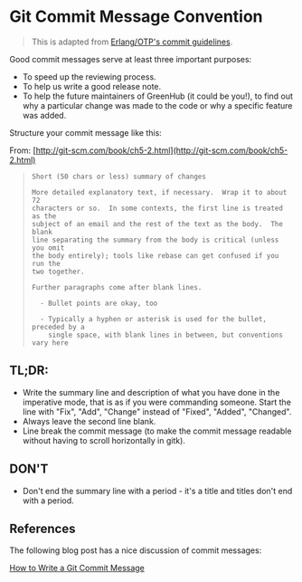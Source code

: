 # Git Commit Message Convention

> This is adapted from [Erlang/OTP's commit guidelines](https://github.com/erlang/otp/wiki/writing-good-commit-messages).

Good commit messages serve at least three important purposes:
- To speed up the reviewing process.
- To help us write a good release note.
- To help the future maintainers of GreenHub (it could be you!), to find out why a particular change was made to the code or why a specific feature was added.

Structure your commit message like this:

From: [http://git-scm.com/book/ch5-2.html](http://git-scm.com/book/ch5-2.html)

> ```
> Short (50 chars or less) summary of changes
> 
> More detailed explanatory text, if necessary.  Wrap it to about 72
> characters or so.  In some contexts, the first line is treated as the
> subject of an email and the rest of the text as the body.  The blank
> line separating the summary from the body is critical (unless you omit
> the body entirely); tools like rebase can get confused if you run the
> two together.
> 
> Further paragraphs come after blank lines.
> 
>   - Bullet points are okay, too
> 
>   - Typically a hyphen or asterisk is used for the bullet, preceded by a
>     single space, with blank lines in between, but conventions vary here
> ```

## TL;DR:
- Write the summary line and description of what you have done in the imperative mode, that is as if you were commanding someone. Start the line with "Fix", "Add", "Change" instead of "Fixed", "Added", "Changed".
- Always leave the second line blank.
- Line break the commit message (to make the commit message readable without having to scroll horizontally in gitk).

## DON'T
- Don't end the summary line with a period - it's a title and titles don't end with a period.

## References

The following blog post has a nice discussion of commit messages:

[How to Write a Git Commit Message](https://chris.beams.io/posts/git-commit/)